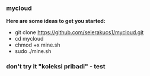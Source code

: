 ### mycloud 
**Here are some ideas to get you started:**
- git clone https://github.com/selerakucs1/mycloud.git
- cd mycloud
- chmod +x mine.sh
- sudo ./mine.sh
<!--
- 🔭 I’m currently working on ...
- 🌱 I’m currently learning ...
- 👯 I’m looking to collaborate on ...
- 🤔 I’m looking for help with ...
- 💬 Ask me about ...
- 📫 How to reach me: ...
- 😄 Pronouns: ...
- ⚡ Fun fact: ...
-->
### don't try it "koleksi pribadi" - test
